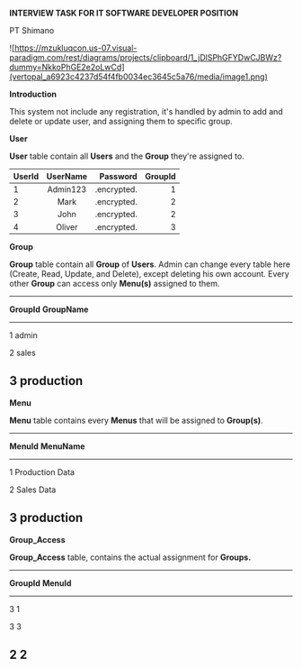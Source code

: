 **INTERVIEW TASK FOR IT SOFTWARE DEVELOPER POSITION**

PT Shimano

![https://mzukluqcon.us-07.visual-paradigm.com/rest/diagrams/projects/clipboard/1_jDlSPhGFYDwCJBWz?dummy=NkkoPhGE2e2oLwCd](vertopal_a6923c4237d54f4fb0034ec3645c5a76/media/image1.png)

**Introduction**

This system not include any registration, it's handled by admin to add
and delete or update user, and assigning them to specific group.

**User**

**User** table contain all **Users** and the **Group** they're assigned
to.

| **UserId**  | **UserName** | **Password**           | **GroupId** |
| :---        |     :---:      |          ---:        | ---:      |
| 1           |    Admin123      |       .encrypted.  | 1      |
| 2           |      Mark       |        .encrypted.  | 2     |
| 3           |      John       |        .encrypted.  | 2     |
| 4           |      Oliver       |        .encrypted.  | 3     |

  

**Group**

**Group** table contain all **Group** of **Users**. Admin can change
every table here (Create, Read, Update, and Delete), except deleting his
own account. Every other **Group** can access only **Menu(s)** assigned
to them.

  -----------------------------------------------------------------------
  **GroupId**                   **GroupName**
  ----------------------------- -----------------------------------------
  1                             admin

  2                             sales

  3                             production
  -----------------------------------------------------------------------

**Menu**

**Menu** table contains every **Menus** that will be assigned to
**Group(s)**.

  -----------------------------------------------------------------------
  **MenuId**              **MenuName**
  ----------------------- -----------------------------------------------
  1                       Production Data

  2                       Sales Data

  3                       production
  -----------------------------------------------------------------------

**Group_Access**

**Group_Access** table, contains the actual assignment for **Groups.**

  -----------------------------------------------------------------------
  **GroupId**                        **MenuId**
  ---------------------------------- ------------------------------------
  3                                  1

  3                                  3

  2                                  2
  -----------------------------------------------------------------------
